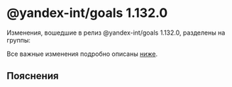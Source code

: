 # @yandex-int/goals 1.132.0

<!-- ЧЕЛОВЕЧЕСКОЕ ВСТУПЛЕНИЕ -->

Изменения, вошедшие в релиз @yandex-int/goals 1.132.0, разделены на группы:

Все важные изменения подробно описаны [ниже](#Пояснения).

## Пояснения


